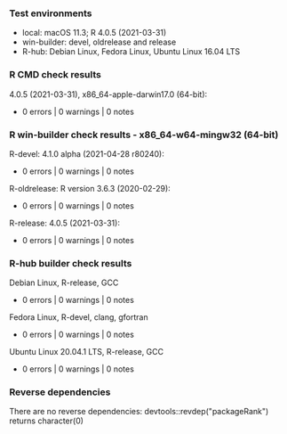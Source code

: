 ### Test environments

* local: macOS 11.3; R 4.0.5 (2021-03-31)
* win-builder: devel, oldrelease and release
* R-hub: Debian Linux, Fedora Linux, Ubuntu Linux 16.04 LTS

### R CMD check results

4.0.5 (2021-03-31), x86_64-apple-darwin17.0 (64-bit):
* 0 errors | 0 warnings | 0 notes

### R win-builder check results - x86_64-w64-mingw32 (64-bit)

R-devel: 4.1.0 alpha (2021-04-28 r80240):
* 0 errors | 0 warnings | 0 notes

R-oldrelease: R version 3.6.3 (2020-02-29):
* 0 errors | 0 warnings | 0 notes

R-release: 4.0.5 (2021-03-31):
* 0 errors | 0 warnings | 0 notes

### R-hub builder check results

Debian Linux, R-release, GCC
* 0 errors | 0 warnings | 0 notes

Fedora Linux, R-devel, clang, gfortran
* 0 errors | 0 warnings | 0 notes

Ubuntu Linux 20.04.1 LTS, R-release, GCC
* 0 errors | 0 warnings | 0 notes

### Reverse dependencies

There are no reverse dependencies:
  devtools::revdep("packageRank") returns character(0)
